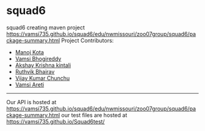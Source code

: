 # squad6
squad6 creating maven project
<https://vamsi735.github.io/squad6/edu/nwmissouri/zoo07group/squad6/package-summary.html>
Project Contributors:
 - [Manoj Kota](https://github.com/manojkota3363)
 - [Vamsi Bhogireddy](https://github.com/Vamsi735)
 - [Akshay Krishna kintali](https://github.com/akshaykrishna129)
 - [Ruthvik Bhairav](https://github.com/ruthvikbhairav)
 - [Vijay Kumar Chunchu](https://github.com/VKvarmach)
 - [Vamsi Areti](https://github.com/vamsiareti)
---
Our API is hosted at 
<https://vamsi735.github.io/squad6/edu/nwmissouri/zoo07group/squad6/package-summary.html>
our test files are hosted at
<https://vamsi735.github.io/Squad6test/>
